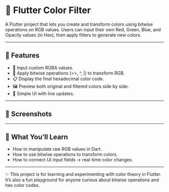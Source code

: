 # 🎨 Flutter Color Filter

A Flutter project that lets you create and transform colors using bitwise operations on RGB values.
Users can input their own Red, Green, Blue, and Opacity values (in Hex), then apply filters to generate new colors.

---

## 🚀 Features
- 🎨 Input custom RGBA values.
- 🔀 Apply bitwise operations (>>, ^, |) to transform RGB.
- 📋 Display the final hexadecimal color code.
- 🖼️ Preview both original and filtered colors side by side.
- 🔧 Simple UI with live updates.

---

## 📸 Screenshots

---

## 📖 What You’ll Learn
- How to manipulate raw RGB values in Dart.
- How to use bitwise operations to transform colors.
- How to connect UI input fields → real-time color changes.

---

✨ This project is for learning and experimenting with color theory in Flutter.
It’s also a fun playground for anyone curious about bitwise operations and hex color codes.